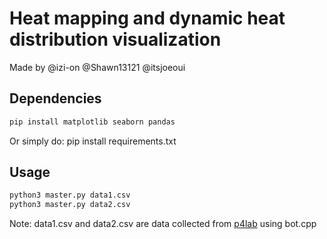 # Heat mapping and dynamic heat distribution visualization

Made by @izi-on @Shawn13121 @itsjoeoui

## Dependencies

```python
pip install matplotlib seaborn pandas
```

Or simply do: pip install requirements.txt

## Usage

```python
python3 master.py data1.csv
python3 master.py data2.csv
```

Note: data1.csv and data2.csv are data collected from [p4lab](https://hackathon.p4labs.io/challenge/sandbox.html) using bot.cpp
